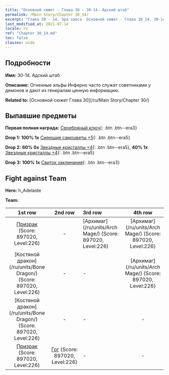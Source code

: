 ```yaml
---
title: "Основной сюжет - Глава 30 - 30-14. Адский штаб"
permalink: /Main Story/Chapter 30_14/
excerpt: "Глава 30 - 14. Эра хаоса  Основной сюжет - Глава 30_14. 30-14. Адский штаб"
last_modified_at: 2021-07-14
locale: ru
ref: "Chapter 30_14.md"
toc: false
classes: wide
---
```


## Подробности

 **Имя:** 30-14. Адский штаб

 **Описание:** Огненные эльфы Инферно часто служат советниками у демонов и дают их генералам ценную информацию.

 **Related to:** [Основной сюжет Глава 30](/ru/Main Story/Chapter 30/)

## Выпавшие предметы

 **Первая полная награда:** [Серебряный ключ](/ItemsRU/con_693/){: .btn .btn--era3}

 **Drop 1:** **100% 1x** [Сияющие самоцветы +5](/ItemsRU/mat_100/){: .btn .btn--era5}

 **Drop 2:** **60% 0x** [Звездные кристаллы +4](/ItemsRU/mat_94/){: .btn .btn--era5}, **40% 1x** [Звездные кристаллы +4](/ItemsRU/mat_94/){: .btn .btn--era5}

 **Drop 3:** **100% 1x** [Свиток заклинания](/ItemsRU/con_694/){: .btn .btn--era3}


## Fight against Team
 **Hero:** h_Adelaide

 **Team:**


  | 1st row | 2nd row | 3rd row | 4th row |
  |:----:|:----:|:----|:----:|
  | [Призрак](/ru/units/Wight/) (Score: 897020, Level:226)  | - | [Архимаг](/ru/units/Arch Mage/) (Score: 897020, Level:226)  | [Архимаг](/ru/units/Arch Mage/) (Score: 897020, Level:226)  |
  | [Костяной дракон](/ru/units/Bone Dragon/) (Score: 897020, Level:226)  | - | - | [Архимаг](/ru/units/Arch Mage/) (Score: 897020, Level:226)  |
  | [Костяной дракон](/ru/units/Bone Dragon/) (Score: 897020, Level:226)  | - | - | - |
  | [Призрак](/ru/units/Wight/) (Score: 897020, Level:226)  | [Гог](/ru/units/Gog/) (Score: 897020, Level:226)  | - | - |


